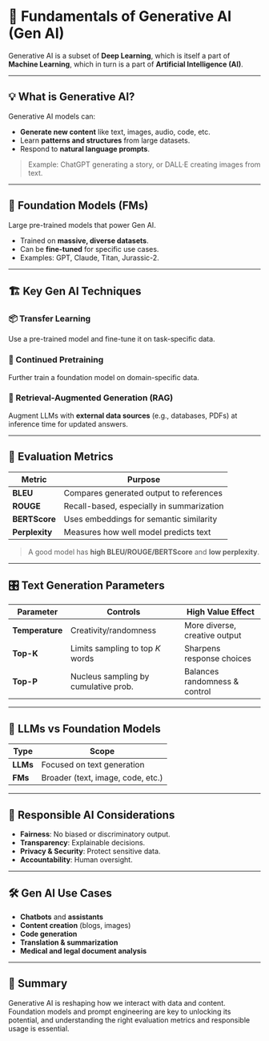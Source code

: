# 🌱 Fundamentals of Generative AI (Gen AI)

Generative AI is a subset of **Deep Learning**, which is itself a part of **Machine Learning**, which in turn is a part of **Artificial Intelligence (AI)**.

---

## 💡 What is Generative AI?

Generative AI models can:
- **Generate new content** like text, images, audio, code, etc.
- Learn **patterns and structures** from large datasets.
- Respond to **natural language prompts**.

> Example: ChatGPT generating a story, or DALL·E creating images from text.

---

## 🧠 Foundation Models (FMs)

Large pre-trained models that power Gen AI.
- Trained on **massive, diverse datasets**.
- Can be **fine-tuned** for specific use cases.
- Examples: GPT, Claude, Titan, Jurassic-2.

---

## 🏗️ Key Gen AI Techniques

### 📦 Transfer Learning
Use a pre-trained model and fine-tune it on task-specific data.

### 🔁 Continued Pretraining
Further train a foundation model on domain-specific data.

### 🧠 Retrieval-Augmented Generation (RAG)
Augment LLMs with **external data sources** (e.g., databases, PDFs) at inference time for updated answers.

---

## 🧪 Evaluation Metrics

| Metric       | Purpose                                     |
|--------------|---------------------------------------------|
| **BLEU**     | Compares generated output to references     |
| **ROUGE**    | Recall-based, especially in summarization   |
| **BERTScore**| Uses embeddings for semantic similarity     |
| **Perplexity**| Measures how well model predicts text       |

> A good model has **high BLEU/ROUGE/BERTScore** and **low perplexity**.

---

## 🎛️ Text Generation Parameters

| Parameter   | Controls                             | High Value Effect              |
|-------------|---------------------------------------|-------------------------------|
| **Temperature** | Creativity/randomness              | More diverse, creative output  |
| **Top-K**       | Limits sampling to top *K* words   | Sharpens response choices      |
| **Top-P**       | Nucleus sampling by cumulative prob.| Balances randomness & control  |

---

## 🧱 LLMs vs Foundation Models

| Type           | Scope                         |
|----------------|-------------------------------|
| **LLMs**       | Focused on text generation    |
| **FMs**        | Broader (text, image, code, etc.) |

---

## 🔐 Responsible AI Considerations

- **Fairness**: No biased or discriminatory output.
- **Transparency**: Explainable decisions.
- **Privacy & Security**: Protect sensitive data.
- **Accountability**: Human oversight.

---

## 🛠️ Gen AI Use Cases

- **Chatbots** and **assistants**
- **Content creation** (blogs, images)
- **Code generation**
- **Translation & summarization**
- **Medical and legal document analysis**

---

## 📌 Summary

Generative AI is reshaping how we interact with data and content. Foundation models and prompt engineering are key to unlocking its potential, and understanding the right evaluation metrics and responsible usage is essential.

